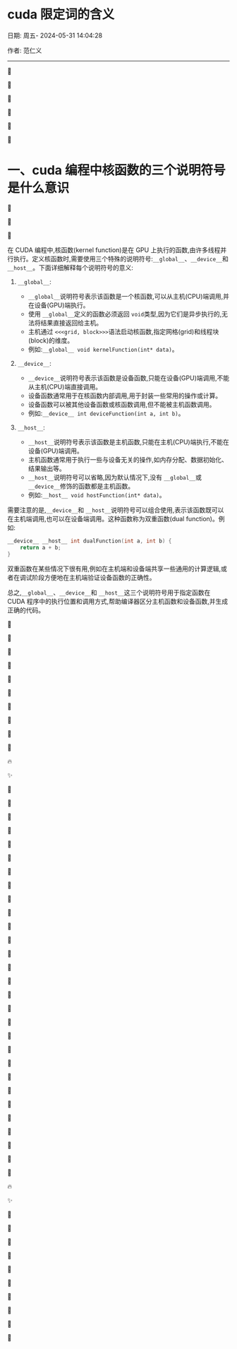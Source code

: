 # cuda 限定词的含义

日期: 周五- 2024-05-31 14:04:28

作者: 范仁义

---

🍎

🍓

🍊

🍒

🍌

🍑

# 一、cuda 编程中核函数的三个说明符号是什么意识

🍍

🍉

🍇

在 CUDA 编程中,核函数(kernel function)是在 GPU 上执行的函数,由许多线程并行执行。定义核函数时,需要使用三个特殊的说明符号:`__global__`、`__device__`和 `__host__`。下面详细解释每个说明符号的意义:

1. `__global__`:

   - `__global__`说明符号表示该函数是一个核函数,可以从主机(CPU)端调用,并在设备(GPU)端执行。
   - 使用 `__global__`定义的函数必须返回 `void`类型,因为它们是异步执行的,无法将结果直接返回给主机。
   - 主机通过 `<<<grid, block>>>`语法启动核函数,指定网格(grid)和线程块(block)的维度。
   - 例如:`__global__ void kernelFunction(int* data)`。

2. `__device__`:

   - `__device__`说明符号表示该函数是设备函数,只能在设备(GPU)端调用,不能从主机(CPU)端直接调用。
   - 设备函数通常用于在核函数内部调用,用于封装一些常用的操作或计算。
   - 设备函数可以被其他设备函数或核函数调用,但不能被主机函数调用。
   - 例如:`__device__ int deviceFunction(int a, int b)`。

3. `__host__`:

   - `__host__`说明符号表示该函数是主机函数,只能在主机(CPU)端执行,不能在设备(GPU)端调用。
   - 主机函数通常用于执行一些与设备无关的操作,如内存分配、数据初始化、结果输出等。
   - `__host__`说明符号可以省略,因为默认情况下,没有 `__global__`或 `__device__`修饰的函数都是主机函数。
   - 例如:`__host__ void hostFunction(int* data)`。

需要注意的是,`__device__`和 `__host__`说明符号可以组合使用,表示该函数既可以在主机端调用,也可以在设备端调用。这种函数称为双重函数(dual function)。例如:

```cpp
__device__ __host__ int dualFunction(int a, int b) {
    return a + b;
}
```

双重函数在某些情况下很有用,例如在主机端和设备端共享一些通用的计算逻辑,或者在调试阶段方便地在主机端验证设备函数的正确性。

总之,`__global__`、`__device__`和 `__host__`这三个说明符号用于指定函数在 CUDA 程序中的执行位置和调用方式,帮助编译器区分主机函数和设备函数,并生成正确的代码。

🍋

🍅

🍐

📖

🍧

🍓

📒

🔧

🌱

🌺

🔥

✨

🍹

🧊

🍄

🌷

💮

🌸

🍁

🌳

🌲

🌴

🍎

🍓

🍊

🍒

🍌

🍑

🍍

🍉

🍇

🍋

🍅

🍐

📖

🍧

🍓

📒

🔧

🌱

🌺

🔥

✨

🍹

🧊

🍄

🌷

💮

🌸

🍁

🌳

🌲

🌴
